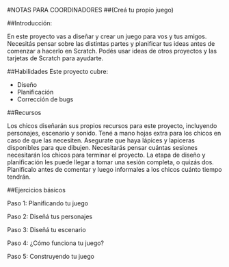 #NOTAS PARA COORDINADORES##(Creá tu propio juego)##Introducción:En este proyecto vas a diseñar y crear un juego para vos y tus amigos. Necesitás pensar sobre las distintas partes y planificar tus ideas antes de comenzar a hacerlo en Scratch. Podés usar ideas de otros proyectos y las tarjetas de Scratch para ayudarte.##HabilidadesEste proyecto cubre:* Diseño* Planificación* Corrección de bugs##RecursosLos chicos diseñarán sus propios recursos para este proyecto, incluyendo personajes, escenario y sonido. Tené a mano hojas extra para los chicos en caso de que las necesiten. Asegurate que haya lápices y lapiceras disponibles para que dibujen. Necesitarás pensar cuántas sesiones necesitarán los chicos para terminar el proyecto. La etapa de diseño y planificación les puede llegar a tomar una sesión completa, o quizás dos. Planificalo antes de comentar y luego informales a los chicos cuánto tiempo tendrán.##Ejercicios básicosPaso 1: Planificando tu juegoPaso 2: Diseñá tus personajesPaso 3: Diseñá tu escenarioPaso 4: ¿Cómo funciona tu juego? Paso 5: Construyendo tu juego